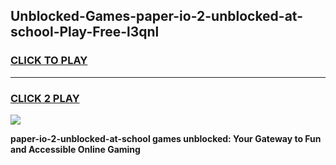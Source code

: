 
## Unblocked-Games-paper-io-2-unblocked-at-school-Play-Free-l3qnl
<h3>
<a href="https://premium76.site?title=paper-io-2-unblocked-at-school&ref=21A">CLICK TO PLAY</a></h3>
<hr>

<h3>
<a href="https://premium76.site?title=paper-io-2-unblocked-at-school&ref=21A">CLICK 2 PLAY</a>
  
</h3>

<a href="https://premium76.site?title=paper-io-2-unblocked-at-school&ref=21A"><img src="https://clearcache.store/games.png"></a>


**paper-io-2-unblocked-at-school games unblocked: Your Gateway to Fun and Accessible Online Gaming**
